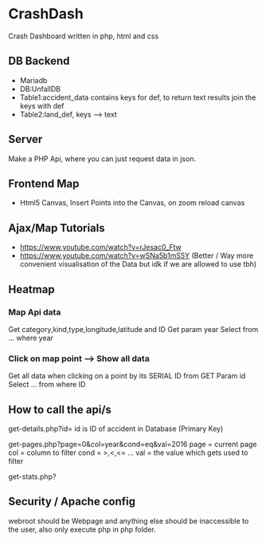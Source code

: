 # CrashDash
Crash Dashboard written in php, html and css

## DB Backend
- Mariadb
- DB:UnfallDB
- Table1:accident_data contains keys for def, to return text results join the keys with def
- Table2:land_def, keys --> text

## Server
Make a PHP Api, where you can just request data in json.


## Frontend Map
- Html5 Canvas, Insert Points into the Canvas, on zoom reload canvas


## Ajax/Map Tutorials
- https://www.youtube.com/watch?v=rJesac0_Ftw
- https://www.youtube.com/watch?v=wSNa5b1mS5Y (Better / Way more convenient visualisation of the Data but idk if we are allowed to use tbh) 

## Heatmap
### Map Api data
Get category,kind,type,longitude,latitude and ID
Get param year
Select from ... where year

###  Click on map point --> Show all data
Get all data when clicking on a point by its SERIAL ID from GET Param id
Select ... from where ID

## How to call the api/s 
get-details.php?id=
id is ID of accident in Database (Primary Key)

get-pages.php?page=0&col=year&cond=eq&val=2016
page = current page
col = column to filter
cond = >,<,<= ...
val = the value which gets used to filter

get-stats.php?


## Security / Apache config
webroot should be Webpage and anything else should be inaccessible to the user, also only execute php in php folder.

